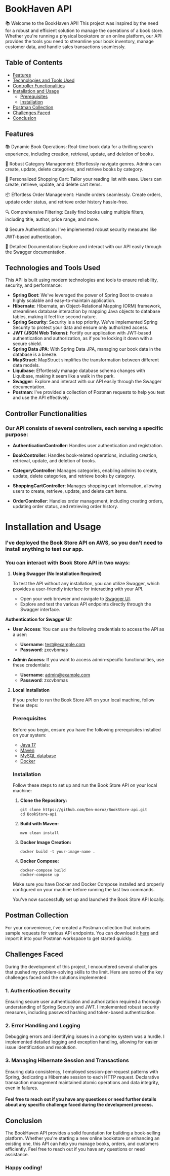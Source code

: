 # **BookHaven API**

📚 Welcome to the BookHaven API! This project was inspired by the need for a robust and efficient solution to manage the operations of a book store. Whether you're running a physical bookstore or an online platform, our API provides the tools you need to streamline your book inventory, manage customer data, and handle sales transactions seamlessly.

## Table of Contents

- [Features](#features)
- [Technologies and Tools Used](#technologies-and-tools-used)
- [Controller Functionalities](#controller-functionalities)
- [Installation and Usage](#installation-and-usage)
    - [Prerequisites](#prerequisites)
    - [Installation](#installation)
- [Postman Collection](#postman-collection)
- [Challenges Faced](#challenges-faced)
- [Conclusion](#conclusion)

## Features

📚 Dynamic Book Operations: Real-time book data for a thrilling search experience, including creation, retrieval, update, and deletion of books.

📖 Robust Category Management: Effortlessly navigate genres. Admins can create, update, delete categories, and retrieve books by category.

🛒 Personalized Shopping Cart: Tailor your reading list with ease. Users can create, retrieve, update, and delete cart items.

📦 Effortless Order Management: Handle orders seamlessly. Create orders, update order status, and retrieve order history hassle-free.

🔍 Comprehensive Filtering: Easily find books using multiple filters, including title, author, price range, and more.

🔒 Secure Authentication: I've implemented robust security measures like JWT-based authentication.

📝 Detailed Documentation: Explore and interact with our API easily through the Swagger documentation.

## Technologies and Tools Used

This API is built using modern technologies and tools to ensure reliability, security, and performance:

- **Spring Boot**: We've leveraged the power of Spring Boot to create a highly scalable and easy-to-maintain application.
- **Hibernate**: Hibernate, an Object-Relational Mapping (ORM) framework, streamlines database interaction by mapping Java objects to database tables, making it feel like second nature.
- **Spring Security**: Security is a top priority. We've implemented Spring Security to protect your data and ensure only authorized access.
- **JWT (JSON Web Tokens)**: Fortify our application with JWT-based authentication and authorization, as if you're locking it down with a secure shield.
- **Spring Data JPA**: With Spring Data JPA, managing our book data in the database is a breeze.
- **MapStruct**: MapStruct simplifies the transformation between different data models.
- **Liquibase**: Effortlessly manage database schema changes with Liquibase, making it seem like a walk in the park.
- **Swagger**: Explore and interact with our API easily through the Swagger documentation.
- **Postman**: I've provided a collection of Postman requests to help you test and use the API effectively.

## Controller Functionalities

### Our API consists of several controllers, each serving a specific purpose:

- **AuthenticationController**: Handles user authentication and registration.

- **BookController**: Handles book-related operations, including creation, retrieval, update, and deletion of books.

- **CategoryController**: Manages categories, enabling admins to create, update, delete categories, and retrieve books by category.

- **ShoppingCartController**: Manages shopping cart information, allowing users to create, retrieve, update, and delete cart items.

- **OrderController**: Handles order management, including creating orders, updating order status, and retrieving order history.

# Installation and Usage

<h3>I've deployed the Book Store API on AWS, so you don't need to install anything to test our app.</h3>
<h3>You can interact with Book Store API in two ways:</h3>

1. **Using Swagger (No Installation Required)**

   To test the API without any installation, you can utilize Swagger, which provides a user-friendly interface for interacting with your API.

    - Open your web browser and navigate to [Swagger UI](http://ec2-13-48-249-170.eu-north-1.compute.amazonaws.com/api/swagger-ui/index.html#/).
    - Explore and test the various API endpoints directly through the Swagger interface.

**Authentication for Swagger UI:**

- **User Access**: You can use the following credentials to access the API as a user:
    - **Username**: test@example.com
    - **Password**: zxcvbnmas

- **Admin Access**: If you want to access admin-specific functionalities, use these credentials:
    - **Username**: admin@example.com
    - **Password**: zxcvbnmas

2. **Local Installation**

   If you prefer to run the Book Store API on your local machine, follow these steps:

   ### Prerequisites

   Before you begin, ensure you have the following prerequisites installed on your system:

    - [Java 17](https://www.oracle.com/java/technologies/javase/jdk17-archive-downloads.html)
    - [Maven](https://maven.apache.org/download.cgi)
    - [MySQL database](https://www.mysql.com/downloads/)
    - [Docker](https://docs.docker.com/get-docker/)

   ### Installation

   Follow these steps to set up and run the Book Store API on your local machine:

    1. **Clone the Repository:**

       ```shell
       git clone https://github.com/Den-moroz/BookStore-api.git
       cd BookStore-api
       ```

    2. **Build with Maven:**

       ```shell
       mvn clean install
       ```

    3. **Docker Image Creation:**

       ```shell
       docker build -t your-image-name .
       ```

    4. **Docker Compose:**

       ```shell
       docker-compose build
       docker-compose up
       ```

   Make sure you have Docker and Docker Compose installed and properly configured on your machine before running the last two commands.

   You've now successfully set up and launched the Book Store API locally.

## Postman Collection
For your convenience, i've created a Postman collection that includes sample requests for various API endpoints. You can download it [here](BookStore-api.postman_collection.json) and import it into your Postman workspace to get started quickly.

## Challenges Faced

During the development of this project, I encountered several challenges that pushed my problem-solving skills to the limit. Here are some of the key challenges faced and the solutions implemented:

### 1. Authentication Security

Ensuring secure user authentication and authorization required a thorough understanding of Spring Security and JWT. I implemented robust security measures, including password hashing and token-based authentication.

### 2. Error Handling and Logging

Debugging errors and identifying issues in a complex system was a hurdle. I implemented detailed logging and exception handling, allowing for easier issue identification and resolution.

### 3. Managing Hibernate Session and Transactions

Ensuring data consistency, I employed session-per-request patterns with Spring, dedicating a Hibernate session to each HTTP request. Declarative transaction management maintained atomic operations and data integrity, even in failures.

#### Feel free to reach out if you have any questions or need further details about any specific challenge faced during the development process. 

## Conclusion
The BookHaven API provides a solid foundation for building a book-selling platform. Whether you're starting a new online bookstore or enhancing an existing one, this API can help you manage books, orders, and customers efficiently. Feel free to reach out if you have any questions or need assistance.

### **Happy coding!**

